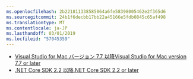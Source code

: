 ```yaml
---
ms.openlocfilehash: 2b221811338585064a6fe58398005462e2f365d6
ms.sourcegitcommit: 24b1f6decbb17bb22a45166e5fdb0845c65af498
ms.translationtype: MT
ms.contentlocale: ja-JP
ms.lasthandoff: 03/01/2019
ms.locfileid: "57045359"
---
```

* [<span data-ttu-id="246e5-101">Visual Studio for Mac バージョン 7.7 以降</span><span class="sxs-lookup"><span data-stu-id="246e5-101">Visual Studio for Mac version 7.7 or later</span></span>](https://www.visualstudio.com/downloads/)
* [<span data-ttu-id="246e5-102">.NET Core SDK 2.2 以降</span><span class="sxs-lookup"><span data-stu-id="246e5-102">.NET Core SDK 2.2 or later</span></span>](https://www.microsoft.com/net/download/all)